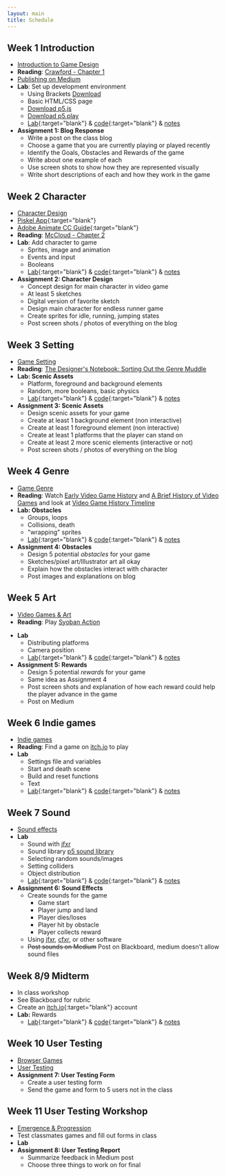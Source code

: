 ```yaml
---
layout: main
title: Schedule
---
```



## Week 1 **Introduction**
- [Introduction to Game Design](notes/intro)
- **Reading**:	<a href="readings/crawford.pdf" target="blank">Crawford - Chapter 1</a>
- [Publishing on Medium](notes/medium)
- **Lab**: Set up development environment
	- Using Brackets <a href="http://brackets.io/" target="blank">Download</a>
	- Basic HTML/CSS page
	- [Download p5.js](https://github.com/processing/p5.js/releases/download/0.5.14/p5.min.js)
	- [Download p5.play](https://github.com/molleindustria/p5.play/archive/master.zip)
	- [Lab](labs/{{site.semester}}/week1/){:target="blank"} & [code](https://github.com/owenroberts/mea300/tree/master/labs/{{site.semester}}/week1/){:target="blank"} & [notes](labs/{{site.semester}}/week1/lab.html)
- **Assignment 1: Blog Response**
	- Write a post on the class blog
	- Choose a game that you are currently playing or played recently
	- Identify the Goals, Obstacles and Rewards of the game
	- Write about one example of each
	- Use screen shots to show how they are represented visually
	- Write short descriptions of each and how they work in the game

## Week 2 **Character**
- [Character Design](notes/character)
- [Piskel App](https://www.piskelapp.com/){:target="blank"}
- [Adobe Animate CC Guide](https://www.youtube.com/watch?v=3iXSQ8VcPcU){:target="blank"}
- **Reading**: [McCloud - Chapter 2](readings/mccloud.pdf)
- **Lab**: Add character to game
	- Sprites, image and animation
	- Events and input
	- Booleans
	- [Lab](labs/{{site.semester}}/week2/){:target="blank"} & [code](https://github.com/owenroberts/mea300/tree/master/labs/{{site.semester}}/week2/){:target="blank"} & [notes](labs/{{site.semester}}/week2/lab.html)
- **Assignment 2: Character Design**
	- Concept design for main character in video game
	- At least 5 sketches
	- Digital version of favorite sketch
	- Design main character for endless runner game
	- Create sprites for idle, running, jumping states
	- Post screen shots / photos of everything on the blog

## Week 3 **Setting**
- [Game Setting](notes/setting)
- **Reading**: [The Designer's Notebook: Sorting Out the Genre Muddle](https://www.gamasutra.com/view/feature/132463/the_designers_notebook_sorting_.php)
- **Lab: Scenic Assets**
	- Platform, foreground and background elements
	- Random, more booleans, basic physics
	- [Lab](labs/{{site.semester}}/week3/){:target="blank"} & [code](https://github.com/owenroberts/mea300/tree/master/labs/{{site.semester}}/week3/){:target="blank"} & [notes](labs/{{site.semester}}/week3/lab.html)
- **Assignment 3: Scenic Assets**
	- Design scenic assets for your game
	- Create at least 1 background element (non interactive)
	- Create at least 1 foreground element (non interactive)
	- Create at least 1 platforms that the player can stand on
	- Create at least 2 more scenic elements (interactive or not)
	- Post screen shots / photos of everything on the blog

## Week 4 **Genre**
- [Game Genre](notes/genre)
- **Reading**: Watch [Early Video Game History](https://www.youtube.com/watch?v=uuxoThzFPPw) and [A Brief History of Video Games](https://www.youtube.com/watch?v=GoyGlyrYb9c) and look at [Video Game History Timeline](http://www.museumofplay.org/about/icheg/video-game-history/timeline)
- **Lab: Obstacles**
	- Groups, loops
	- Collisions, death
	- "wrapping" sprites
	- [Lab](labs/{{site.semester}}/week4/){:target="blank"} & [code](https://github.com/owenroberts/mea300/tree/master/labs/{{site.semester}}/week4/){:target="blank"} & [notes](labs/{{site.semester}}/week4/lab.html)
- **Assignment 4: Obstacles**
	- Design 5 potential *obstacles* for your game
	- Sketches/pixel art/Illustrator art all okay
	- Explain how the obstacles interact with character
	- Post images and explanations on blog

## Week 5 **Art**
- [Video Games & Art](notes/art)
- **Reading**: Play [Syoban Action](https://int3.github.io/open-syobon-action.js/)
<!-- - **Blog**: How does Syoban Action play with video game expectations?
 -->
- **Lab**
	- Distributing platforms
	- Camera position
	- [Lab](labs/{{site.semester}}/week5/){:target="blank"} & [code](https://github.com/owenroberts/mea300/tree/master/labs/{{site.semester}}/week5/){:target="blank"} & [notes](labs/{{site.semester}}/week5/lab.html)
- **Assignment 5: Rewards**
	- Design 5 potential *rewards* for your game
	- Same idea as Assignment 4
	- Post screen shots and explanation of how each reward could help the player advance in the game
	- Post on Medium

## Week 6 **Indie games**
- [Indie games](notes/indie)
- **Reading**: Find a game on <a href="https://itch.io/" target="blank">itch.io</a> to play
- **Lab**
	- Settings file and variables
	- Start and death scene
	- Build and reset functions
	- Text
	- [Lab](labs/{{site.semester}}/week6/){:target="blank"} & [code](https://github.com/owenroberts/mea300/tree/master/labs/{{site.semester}}/week6/){:target="blank"} & [notes](labs/{{site.semester}}/week6/lab.html)

	
## Week 7 **Sound**
- [Sound effects](notes/sound)
- **Lab**
	- Sound with <a href="https://jfxr.frozenfractal.com/" target="blank">jfxr</a>
	- Sound library <a href="https://raw.githubusercontent.com/processing/p5.js-sound/master/lib/p5.sound.js" target="blank">p5 sound library</a>
	- Selecting random sounds/images
	- Setting colliders
	- Object distribution
	- [Lab](labs/{{site.semester}}/week7/){:target="blank"} & [code](https://github.com/owenroberts/mea300/tree/master/labs/{{site.semester}}/week7/){:target="blank"} & [notes](labs/{{site.semester}}/week7/lab.html)
- **Assignment 6: Sound Effects**
	- Create sounds for the game
		- Game start
		- Player jump and land
		- Player dies/loses
		- Player hit by obstacle
		- Player collects reward
	- Using <a href="https://jfxr.frozenfractal.com/" target="blank">jfxr</a>, <a href="http://thirdcog.eu/apps/cfxr" target="blank">cfxr</a>, or other software
	- ~~Post sounds on Medium~~ Post on Blackboard, medium doesn't allow sound files

## Week 8/9 **Midterm**
- In class workshop
- See Blackboard for rubric
- Create an [itch.io](https://itch.io/){:target="blank"} account
- **Lab:** Rewards
	- [Lab](labs/{{site.semester}}/week8/){:target="blank"} & [code](https://github.com/owenroberts/mea300/tree/master/labs/{{site.semester}}/week8/){:target="blank"} & [notes](labs/{{site.semester}}/week8/lab.html)

## Week 10 **User Testing**
- [Browser Games](notes/browser)
- [User Testing](notes/testing)
- **Assignment 7: User Testing Form**
	- Create a user testing form
	- Send the game and form to 5 users not in the class

## Week 11 **User Testing Workshop**
- [Emergence & Progression](notes/emergence)
- Test classmates games and fill out forms in class
- **Lab**
- **Assignment 8: User Testing Report**
	- Summarize feedback in Medium post
	- Choose three things to work on for final


<!-- 

2018 labs
- moving the character
- reaction sprites
- progression

- **Lab**
	- Physics
	- [Lab](week10/lab/) & [code](https://github.com/owenroberts/mea300/tree/master/week10/lab)
- **Final Project Pitch**
	- Write a pitch for your final project
	- Include images of the assets from your game
	- What three features of your game are most important/unique?

## Week 11 **Emergence & Progression**
- **Lab**
	- Levels
	- Resetting game
	- [Progressive Game Lab](week11/lab/)
	- [Emergent Game Lab](week11/emerge/) - [Notes](week11/lab.html)
- **Final Project Plan**
	- Outline the levels or scenes in the game
	- Chart how the game progresses or increases in difficulty
	- Design interface for moving in between levels

## Week 12 **User Testing**
- **Lab**
	- User interface
	- [Lab](week12/lab/) & [code](https://github.com/owenroberts/mea300/tree/master/week12/lab)
	- Background music with [Audiotool](https://www.audiotool.com/app) - [Non flash version](https://next.audiotool.com/)
- **Assignment: User testing survey**
	- Use Google Forms to create a survey for user testing
	- We will review the surveys next week and then send to at least 5 testers
	- Testing feedback will be incorporated into the final

## Week 13 **Non-player Character & AI**
- User testing workshop
- **Lab**
	- Enemy AI
	- [Lab](week13/lab/) & [code](https://github.com/owenroberts/mea300/tree/master/week13/lab)
	- Publishing games on itch.io
- Pac-Man ghost AI
	- <a href="https://www.youtube.com/watch?v=sQK7PmR8kpQ" target="blank">Ms. Pac-Man Tutorial: Ghost Behavior</a>
	- <a href="http://gameinternals.com/post/2072558330/understanding-pac-man-ghost-behavior" target="blank">Understanding Pac-Man Ghost Behavior</a>
	- <a href="http://www.gamasutra.com/view/feature/3938/the_pacman_dossier.php?print=1" target="blank">The Pac-Man Dossier</a>
	- <a href="http://laweekly.blogs.com/joshuah_bearman/files/harpers_billy_mitchell.pdf" target="blank">The Perfect Game: Five years with the master of Pac-Man</a>
- **Assignment: User testing**
	- Send the user testing form and game to at least 5 players
	- Document the feedback in a blog post
	- Choose three things to work on for the final

## Week 14/15 **Final Workshop**



labs
			17f							18f
week 1		click Sprites 				click sprites	
week 2		add sprites 				sprite sheets
			move character.vel 			player.pos +=
week 3		platform 					platform
			gravity 					gravity
			jump, speed, .isJumping		jump
			loop clouds + bushes		collide ?
			collide						spawn with timer 
										or frameCount?
week 4		no lab?
week 5		group
			loop walls
			enemies
			health
week 6
week 7
week 8	

http://owenroberts.github.io/videogames/week8/index.html
http://imranunit40.blogspot.com/2015/05/goals-challenges-and-rewards.html
http://jeremycouillard.com/newMedia/gameDesign.html
http://graysonearle.com/edu/gamepro/
	- https://www.primagames.com/games/super-mario-3d-world/feature/15-greatest-moments-sega-and-nintendo-16-bit-console-war
	- http://keithburgun.net/randomness-and-game-design/
 -->